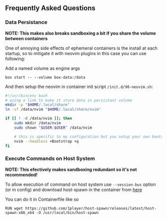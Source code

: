 ## Frequently Asked Questions

### Data Persistance
**NOTE: This makes also breaks sandboxing a bit if you share the volume between containers**

One of annoying side effects of ephemeral containers is the install at each startup, so to mitigate it with neovim plugins in this case you can use following:

Add a named volume as engine args
```
box start -- --volume box-data:/data
```

And then setup the neovim in container init script `/init.d/90-neovim.sh`:
```sh
#!/usr/bin/env bash
# using a link to make it store data in persistant volume
mkdir -p "$HOME/.local/share"
ln -sf /data/nvim "$HOME/.local/share/nvim"

if [[ ! -d /data/nvim ]]; then
    sudo mkdir /data/nvim
    sudo chown "$USER:$USER" /data/nvim

    # this is specific to my configuration but you setup your own bootstrapping function inside neovim
    nvim --headless +Bootstrap +q
fi
```

### Execute Commands on Host System
**NOTE: This efectively makes sandboxing redundant so it's not recommended!**

To allow execution of command on host system use `--session-bus` option (or in config) and download host-spawn in the container from [here](https://github.com/1player/host-spawn/releases/latest)

You can do it in Containerfile like so
```
RUN wget https://github.com/1player/host-spawn/releases/latest/host-spawn-x86_x64 -O /usr/local/bin/host-spawn
```
